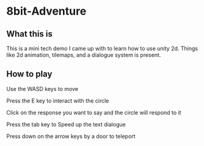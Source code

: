 # 8bit-Adventure

## What this is
This is a mini tech demo I came up with to learn how to use unity 2d. Things like 2d animation, tilemaps, and a dialogue system is present.


## How to play
Use the WASD keys to move

Press the E key to interact with the circle

Click on the response you want to say and the circle will respond to it

Press the tab key to Speed up the text dialogue

Press down on the arrow keys by a door to teleport
